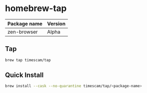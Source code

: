 # homebrew-tap

| Package name | Version |
| ------------ | ------- |
| zen-browser  | Alpha   |

## Tap
```sh
brew tap timescam/tap
```

## Quick Install
```sh
brew install --cask --no-quarantine timescam/tap/<package-name>
```
